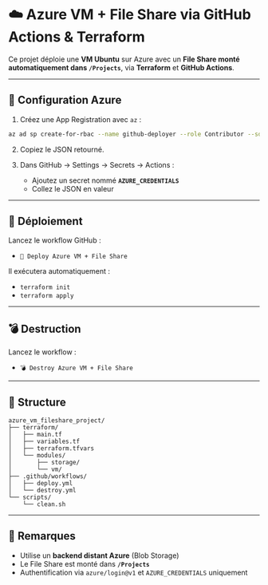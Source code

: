 # ☁️ Azure VM + File Share via GitHub Actions & Terraform

Ce projet déploie une **VM Ubuntu** sur Azure avec un **File Share monté automatiquement dans `/Projects`**, via **Terraform** et **GitHub Actions**.

---

## 🔐 Configuration Azure

1. Créez une App Registration avec `az` :
```bash
az ad sp create-for-rbac --name github-deployer --role Contributor --sdk-auth
```

2. Copiez le JSON retourné.

3. Dans GitHub → Settings → Secrets → Actions :
   - Ajoutez un secret nommé **`AZURE_CREDENTIALS`**
   - Collez le JSON en valeur

---

## 🚀 Déploiement

Lancez le workflow GitHub :

- `🚀 Deploy Azure VM + File Share`

Il exécutera automatiquement :
- `terraform init`
- `terraform apply`

---

## 💣 Destruction

Lancez le workflow :

- `💣 Destroy Azure VM + File Share`

---

## 📁 Structure

```
azure_vm_fileshare_project/
├── terraform/
│   ├── main.tf
│   ├── variables.tf
│   ├── terraform.tfvars
│   └── modules/
│       ├── storage/
│       └── vm/
├── .github/workflows/
│   ├── deploy.yml
│   └── destroy.yml
└── scripts/
    └── clean.sh
```

---

## 📌 Remarques

- Utilise un **backend distant Azure** (Blob Storage)
- Le File Share est monté dans **`/Projects`**
- Authentification via `azure/login@v1` et `AZURE_CREDENTIALS` uniquement
